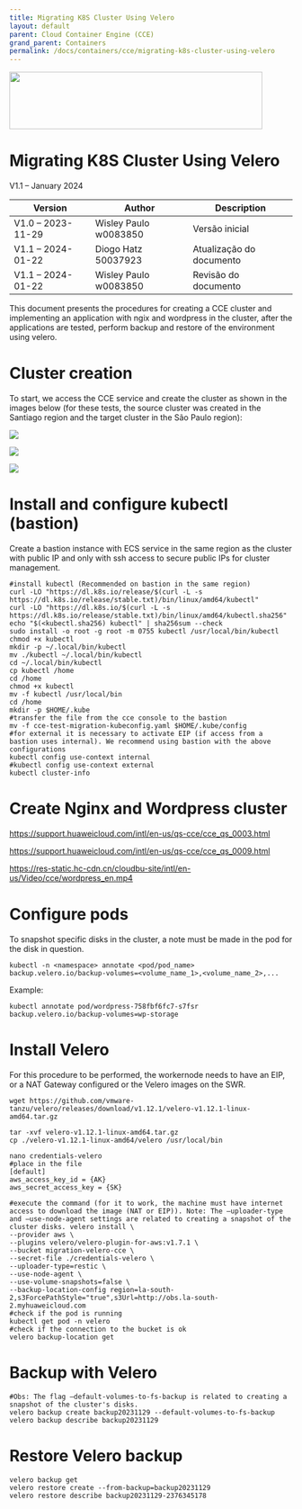 ```yaml
---
title: Migrating K8S Cluster Using Velero
layout: default
parent: Cloud Container Engine (CCE)
grand_parent: Containers
permalink: /docs/containers/cce/migrating-k8s-cluster-using-velero
---
```

<img width="450px" height="102px" src="https://console-static.huaweicloud.com/static/authui/20210202115135/public/custom/images/logo-en.svg">

# Migrating K8S Cluster Using Velero

V1.1 – January 2024

| **Version**       | **Author**            | **Description**          |
| ----------------- | --------------------- | ------------------------ |
| V1.0 – 2023-11-29 | Wisley Paulo w0083850 | Versão inicial           |
| V1.1 – 2024-01-22 | Diogo Hatz 50037923   | Atualização do documento |
| V1.1 – 2024-01-22 | Wisley Paulo w0083850 | Revisão do documento     |

This document presents the procedures for creating a CCE cluster and
implementing an application with ngix and wordpress in the cluster, after
the applications are tested, perform backup and restore of the environment
using velero.

# Cluster creation

To start, we access the CCE service and create the cluster as shown in the images below (for these tests, the source cluster was created in the Santiago region and the target cluster in the São Paulo region):

![](/huaweicloud-knowledge-base/assets/images/CCE-Migrating-K8S-Using-Velero/media/image3.png)

![](/huaweicloud-knowledge-base/assets/images/CCE-Migrating-K8S-Using-Velero/media/image4.png)

![](/huaweicloud-knowledge-base/assets/images/CCE-Migrating-K8S-Using-Velero/media/image5.png)

# Install and configure kubectl (bastion)

Create a bastion instance with ECS service in the same region as the
cluster with public IP and only with ssh access to secure public IPs
for cluster management.

```shell
#install kubectl (Recommended on bastion in the same region)
curl -LO "https://dl.k8s.io/release/$(curl -L -s https://dl.k8s.io/release/stable.txt)/bin/linux/amd64/kubectl"
curl -LO "https://dl.k8s.io/$(curl -L -s https://dl.k8s.io/release/stable.txt)/bin/linux/amd64/kubectl.sha256"
echo "$(<kubectl.sha256) kubectl" | sha256sum --check
sudo install -o root -g root -m 0755 kubectl /usr/local/bin/kubectl
chmod +x kubectl
mkdir -p ~/.local/bin/kubectl
mv ./kubectl ~/.local/bin/kubectl
cd ~/.local/bin/kubectl
cp kubectl /home
cd /home
chmod +x kubectl
mv -f kubectl /usr/local/bin
cd /home
mkdir -p $HOME/.kube
#transfer the file from the cce console to the bastion
mv -f cce-test-migration-kubeconfig.yaml $HOME/.kube/config
#for external it is necessary to activate EIP (if access from a bastion uses internal). We recommend using bastion with the above configurations
kubectl config use-context internal
#kubectl config use-context external
kubectl cluster-info
```

# Create Nginx and Wordpress cluster

<https://support.huaweicloud.com/intl/en-us/qs-cce/cce_qs_0003.html>

<https://support.huaweicloud.com/intl/en-us/qs-cce/cce_qs_0009.html>

<https://res-static.hc-cdn.cn/cloudbu-site/intl/en-us/Video/cce/wordpress_en.mp4>

# Configure pods

To snapshot specific disks in the cluster, a note must be made in the pod for the disk in question.

```shell
kubectl -n <namespace> annotate <pod/pod_name> backup.velero.io/backup-volumes=<volume_name_1>,<volume_name_2>,...
```

Example:

```shell
kubectl annotate pod/wordpress-758fbf6fc7-s7fsr backup.velero.io/backup-volumes=wp-storage
```

# Install Velero

For this procedure to be performed, the workernode needs to have an EIP, or
a NAT Gateway configured or the Velero images on the SWR.

```shell
wget https://github.com/vmware-tanzu/velero/releases/download/v1.12.1/velero-v1.12.1-linux-amd64.tar.gz

tar -xvf velero-v1.12.1-linux-amd64.tar.gz
cp ./velero-v1.12.1-linux-amd64/velero /usr/local/bin

nano credentials-velero
#place in the file
[default]
aws_access_key_id = {AK}
aws_secret_access_key = {SK}

#execute the command (for it to work, the machine must have internet access to download the image (NAT or EIP)). Note: The –uploader-type and –use-node-agent settings are related to creating a snapshot of the cluster disks. velero install \
--provider aws \
--plugins velero/velero-plugin-for-aws:v1.7.1 \
--bucket migration-velero-cce \
--secret-file ./credentials-velero \
--uploader-type=restic \
--use-node-agent \
--use-volume-snapshots=false \
--backup-location-config region=la-south-2,s3ForcePathStyle="true",s3Url=http://obs.la-south-2.myhuaweicloud.com
#check if the pod is running
kubectl get pod -n velero
#check if the connection to the bucket is ok
velero backup-location get
```

# Backup with Velero

```shell
#Obs: The flag –default-volumes-to-fs-backup is related to creating a snapshot of the cluster's disks.
velero backup create backup20231129 --default-volumes-to-fs-backup
velero backup describe backup20231129
```

# Restore Velero backup

```shell
velero backup get
velero restore create --from-backup=backup20231129
velero restore describe backup20231129-2376345178
```

